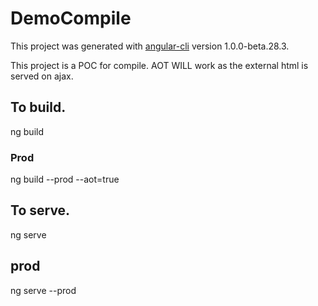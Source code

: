 # DemoCompile

This project was generated with [angular-cli](https://github.com/angular/angular-cli) version 1.0.0-beta.28.3.

This project is a POC for compile. AOT WILL work as the external html is served on ajax.

## To build.
ng build

### Prod
ng build --prod --aot=true

## To serve.
ng serve

## prod
ng serve --prod
